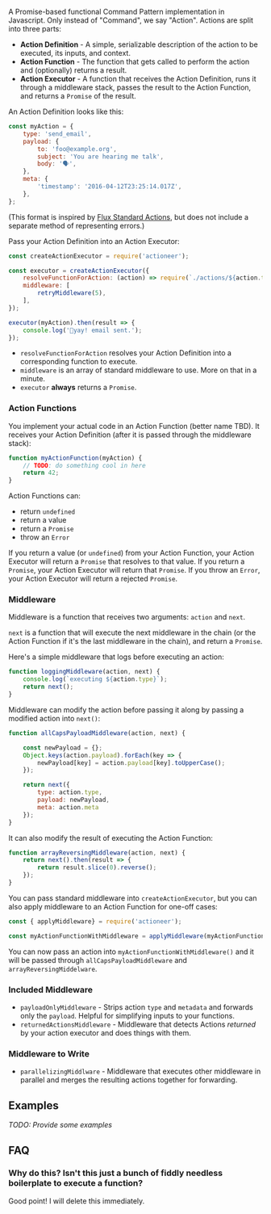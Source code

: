 A Promise-based functional Command Pattern implementation in Javascript. Only instead of "Command", we say "Action". Actions are split into three parts:

- **Action Definition**  - A simple, serializable description of the action to be executed, its inputs, and context.
- **Action Function** - The function that gets called to perform the action and (optionally) returns a result.
- **Action Executor** - A function that receives the Action Definition, runs it through a middleware stack, passes the result to the Action Function, and returns a `Promise` of the result.

An Action Definition looks like this:

```javascript
const myAction = {
    type: 'send_email',
    payload: {
        to: 'foo@example.org',
        subject: 'You are hearing me talk',
        body: '🗣',
    },
    meta: {
        'timestamp': '2016-04-12T23:25:14.017Z',
    },
};
```

(This format is inspired by [Flux Standard Actions](https://github.com/acdlite/flux-standard-action), but does not include a separate method of representing errors.)

Pass your Action Definition into an Action Executor:

```javascript
const createActionExecutor = require('actioneer');

const executor = createActionExecutor({
    resolveFunctionForAction: (action) => require(`./actions/${action.type}`),
    middleware: [
        retryMiddleware(5),
    ],
});

executor(myAction).then(result => {
    console.log('🎷yay! email sent.');
});

```

- `resolveFunctionForAction` resolves your Action Definition into a corresponding function to execute.
- `middleware` is an array of standard middleware to use. More on that in a minute.
- `executor` **always** returns a `Promise`.

### Action Functions

You implement your actual code in an Action Function (better name TBD). It receives your Action Definition (after it is passed through the middleware stack):

```javascript
function myActionFunction(myAction) {
    // TODO: do something cool in here
    return 42;
}
```

Action Functions can:

- return `undefined`
- return a value
- return a `Promise`
- throw an `Error`

If you return a value (or `undefined`) from your Action Function, your Action Executor will return a `Promise` that resolves to that value.
If you return a `Promise`, your Action Executor will return that `Promise`.
If you throw an `Error`, your Action Executor will return a rejected `Promise`.

### Middleware

Middleware is a function that receives two arguments: `action` and `next`.

`next` is a function that will execute the next middleware in the chain (or the Action Function if it's the last middleware in the chain), and return a `Promise`.

Here's a simple middleware that logs before executing an action:

```javascript
function loggingMiddleware(action, next) {
    console.log(`executing ${action.type}`);
    return next();
}
```

Middleware can modify the action before passing it along by passing a modified action into `next()`:

```javascript
function allCapsPayloadMiddleware(action, next) {

    const newPayload = {};
    Object.keys(action.payload).forEach(key => {
        newPayload[key] = action.payload[key].toUpperCase();
    });

    return next({
        type: action.type,
        payload: newPayload,
        meta: action.meta
    });
}

```

It can also modify the result of executing the Action Function:

```javascript
function arrayReversingMiddleware(action, next) {
    return next().then(result => {
        return result.slice(0).reverse();
    });
}

```

You can pass standard middleware into `createActionExecutor`, but you can also apply middleware to an Action Function for one-off cases:

```javascript
const { applyMiddleware} = require('actioneer');

const myActionFunctionWithMiddleware = applyMiddleware(myActionFunction, allCapsPayloadMiddleware, arrayReversingMiddleware);
```

You can now pass an action into `myActionFunctionWithMiddleware()` and it will be passed through `allCapsPayloadMiddleware` and `arrayReversingMiddelware`.

### Included Middleware

- `payloadOnlyMiddleware` - Strips action `type` and `metadata` and forwards only the `payload`. Helpful for simplifying inputs to your functions.
- `returnedActionsMiddleware` - Middleware that detects Actions *returned* by your action executor and does things with them.

### Middleware to Write

- `parallelizingMiddlware` - Middleware that executes other middleware in parallel and merges the resulting actions together for forwarding.

## Examples

_TODO: Provide some examples_

## FAQ

### Why do this? Isn't this just a bunch of fiddly needless boilerplate to execute a function?

Good point! I will delete this immediately.
